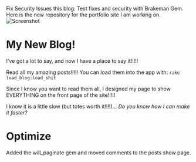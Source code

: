 Fix Security Issues this blog: Test fixes and security with Brakeman Gem.
Here is the new repository for the portfolio site I am working on.
![Screenshot](https://raw.github.com/kwick6/ivan_the_terribles_blog/master/app/assets/images/brakeman-report.png)

# My New Blog!

I've got a lot to say, and now I have a place to say it!!!!!

Read all my amazing posts!!!!! You can load them into the app with: `rake load_blog:load_shit`

Since I know you want to read them all, I designed my page to show EVERYTHING on the front page of the site!!!!!

I know it is a little slow (but totes worth it!!!!)... _Do you know how I can make it faster?_

# Optimize

Added the will_paginate gem and moved comments to the posts show page.

